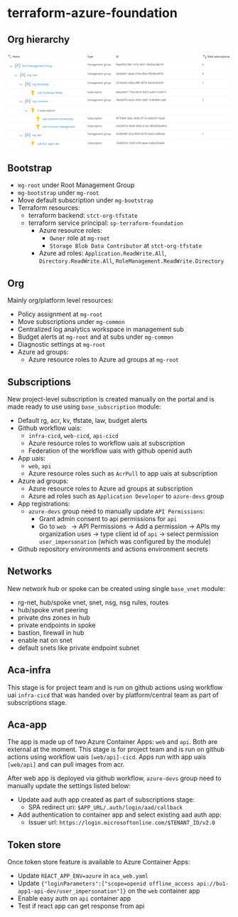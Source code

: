 # terraform-azure-foundation

## Org hierarchy

![Alt text](images/org_hierarchy.png)

## Bootstrap
- ```mg-root``` under Root Management Group
- ```mg-bootstrap``` under ```mg-root```
- Move default subscription under ```mg-bootstrap```
- Terraform resources:
    - terraform backend: ```stct-org-tfstate```
    - terraform service principal: ```sp-terraform-foundation```
        - Azure resource roles: 
            - ```Owner``` role at ```mg-root```
            - ```Storage Blob Data Contributor``` at ```stct-org-tfstate```
        - Azure ad roles: ```Application.ReadWrite.All```, ```Directory.ReadWrite.All```, ```RoleManagement.ReadWrite.Directory```

## Org
Mainly org/platform level resources:
- Policy assignment at ```mg-root```
- Move subscriptions under ```mg-common```
- Centralized log analytics workspace in management sub
- Budget alerts at ```mg-root``` and at subs under ```mg-common```
- Diagnostic settings at ```mg-root```
- Azure ad groups:
    - Azure resource roles to Azure ad groups at ```mg-root```

## Subscriptions
New project-level subscription is created manually on the portal and is made ready to use using ```base_subscription``` module:
- Default rg, acr, kv, tfstate, law, budget alerts
- Github workflow uais: 
    - ```infra-cicd```, ```web-cicd```, ```api-cicd```
    - Azure resource roles to workflow uais at subscription
    - Federation of the workflow uais with github openid auth
- App uais:
    - ```web```, ```api``` 
    - Azure resource roles such as ```AcrPull``` to app uais at subscription 
- Azure ad groups:
    - Azure resource roles to Azure ad groups at subscription
    - Azure ad roles such as ```Application Developer``` to ```azure-devs``` group
- App registrations:
    - ```azure-devs``` group need to manually update ```API Permissions```:
        - Grant admin consent to api permissions for ```api```
        - Go to ```web ``` -> API Permissions -> Add a permission -> APIs my organization uses -> type client id of ```api``` -> select permission ```user_impersonation``` (which was configured by the module)
- Github repository environments and actions environment secrets

## Networks
New network hub or spoke can be created using single ```base_vnet``` module:
- rg-net, hub/spoke vnet, snet, nsg, nsg rules, routes
- hub/spoke vnet peering
- private dns zones in hub
- private endpoints in spoke 
- bastion, firewall in hub
- enable nat on snet
- default snets like private endpoint subnet

## Aca-infra
This stage is for project team and is run on github actions using workflow uai ```infra-cicd``` that was handed over by platform/central team as part of subscriptions stage.

## Aca-app
The app is made up of two Azure Container Apps: ```web``` and ```api```. Both are external at the moment. This stage is for project team and is run on github actions using workflow uais ```[web/api]-cicd```. Apps run with app uais ```[web/api]``` and can pull images from acr. 

After web app is deployed via github workflow, ```azure-devs``` group need to manually update the settings listed below:
- Update aad auth app created as part of subscriptions stage:
    - SPA redirect uri: ```$APP_URL/.auth/login/aad/callback```
- Add authentication to container app and select existing aad auth app:
    - Issuer url: ```https://login.microsoftonline.com/$TENANT_ID/v2.0```

## Token store
Once token store feature is available to Azure Container Apps:
- Update ```REACT_APP_ENV=azure``` in ```aca_web.yaml```
- Update ```{"loginParameters":["scope=openid offline_access api://bu1-app1-api-dev/user_impersonation"]}``` on the ```web``` container app
- Enable easy auth on ```api``` container app
- Test if react app can get response from api